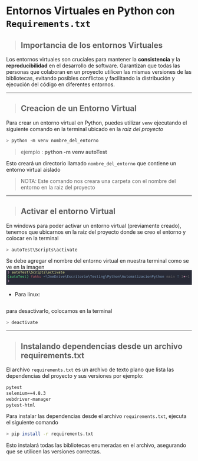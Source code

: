 # Entornos Virtuales en Python con `Requirements.txt`


> ## Importancia de los entornos Virtuales

Los entornos virtuales son cruciales para mantener la **consistencia** y la **reproducibilidad** en el desarrollo de software.
Garantizan que todas las personas que colaboran en un proyecto utilicen las mismas versiones de las bibliotecas, evitando posibles conflictos y facilitando la distribución y ejecución del código en diferentes entornos.

***

> ## Creacion de un Entorno Virtual

Para crear un entorno virtual en Python, puedes utilizar ``venv`` ejecutando el siguiente comando en la terminal ubicado en la *raiz del proyecto*

```bash
> python -m venv nombre_del_entorno
```
> ejemplo : **python -m venv autoTest**

Esto creará un directorio llamado ``nombre_del_entorno`` que contiene un entorno virtual aislado

>NOTA: Este comando nos creara una carpeta con el nombre del entorno en la raiz del proyecto 

***

> ## Activar el entorno Virtual

En windows para poder activar un entorno virtual (previamente creado), tenemos que ubicarnos en la raiz del proyecto donde se creo el entorno y colocar en la terminal

```bash
> autoTest\Scripts\activate
```
Se debe agregar el nombre del entorno virtual en nuestra terminal como se ve en la imagen
![](../img/terminal.png)
- Para linux:
    ```bash
    
    ```

para desactivarlo, colocamos en la terminal

```bash
> deactivate
```

***
> ## Instalando dependencias desde un archivo requirements.txt

El archivo ``requirements.txt`` es un archivo de texto plano que lista las dependencias del proyecto y sus versiones por ejemplo:

```
pytest
selenium==4.8.3
webdriver-manager
pytest-html
```
Para instalar las dependencias desde el archivo ``requirements.txt``, ejecuta el siguiente comando

```bash
> pip install -r requirements.txt
```
Esto instalará todas las bibliotecas enumeradas en el archivo, asegurando que se utilicen las versiones correctas.


